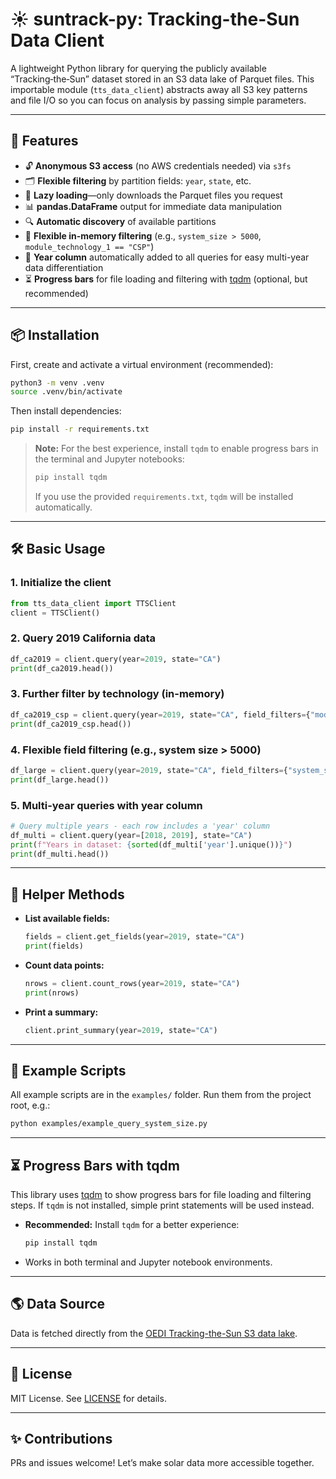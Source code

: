 # ☀️ suntrack-py: Tracking-the-Sun Data Client

A lightweight Python library for querying the publicly available “Tracking‑the‑Sun” dataset stored in an S3 data lake of Parquet files. This importable module (`tts_data_client`) abstracts away all S3 key patterns and file I/O so you can focus on analysis by passing simple parameters.

---

## 🚀 Features

- 🔓 **Anonymous S3 access** (no AWS credentials needed) via `s3fs`
- 🗂️ **Flexible filtering** by partition fields: `year`, `state`, etc.
- 🦥 **Lazy loading**—only downloads the Parquet files you request
- 📊 **pandas.DataFrame** output for immediate data manipulation
- 🔍 **Automatic discovery** of available partitions
- 🧮 **Flexible in-memory filtering** (e.g., `system_size > 5000`, `module_technology_1 == "CSP"`)
- 📅 **Year column** automatically added to all queries for easy multi-year data differentiation
- ⏳ **Progress bars** for file loading and filtering with [tqdm](https://tqdm.github.io/) (optional, but recommended)

---

## 📦 Installation

First, create and activate a virtual environment (recommended):

```bash
python3 -m venv .venv
source .venv/bin/activate
```

Then install dependencies:

```bash
pip install -r requirements.txt
```

> **Note:** For the best experience, install `tqdm` to enable progress bars in the terminal and Jupyter notebooks:
> ```bash
> pip install tqdm
> ```
> If you use the provided `requirements.txt`, `tqdm` will be installed automatically.

---

## 🛠️ Basic Usage

### 1. Initialize the client
```python
from tts_data_client import TTSClient
client = TTSClient()
```

### 2. Query 2019 California data
```python
df_ca2019 = client.query(year=2019, state="CA")
print(df_ca2019.head())
```

### 3. Further filter by technology (in-memory)
```python
df_ca2019_csp = client.query(year=2019, state="CA", field_filters={"module_technology_1": ("==", "CSP")})
print(df_ca2019_csp.head())
```

### 4. Flexible field filtering (e.g., system size > 5000)
```python
df_large = client.query(year=2019, state="CA", field_filters={"system_size": (">", 5000)})
print(df_large.head())
```

### 5. Multi-year queries with year column
```python
# Query multiple years - each row includes a 'year' column
df_multi = client.query(year=[2018, 2019], state="CA")
print(f"Years in dataset: {sorted(df_multi['year'].unique())}")
print(df_multi.head())
```

---

## 🧰 Helper Methods

- **List available fields:**
    ```python
    fields = client.get_fields(year=2019, state="CA")
    print(fields)
    ```
- **Count data points:**
    ```python
    nrows = client.count_rows(year=2019, state="CA")
    print(nrows)
    ```
- **Print a summary:**
    ```python
    client.print_summary(year=2019, state="CA")
    ```

---

## 📂 Example Scripts

All example scripts are in the `examples/` folder. Run them from the project root, e.g.:

```bash
python examples/example_query_system_size.py
```

---

## ⏳ Progress Bars with tqdm

This library uses [tqdm](https://tqdm.github.io/) to show progress bars for file loading and filtering steps. If `tqdm` is not installed, simple print statements will be used instead.

- **Recommended:** Install `tqdm` for a better experience:
  ```bash
  pip install tqdm
  ```
- Works in both terminal and Jupyter notebook environments.

---

## 🌎 Data Source

Data is fetched directly from the [OEDI Tracking-the-Sun S3 data lake](https://oedi-data-lake.s3.amazonaws.com/tracking-the-sun/).

---

## 📝 License

MIT License. See [LICENSE](LICENSE) for details.

---

## ✨ Contributions

PRs and issues welcome! Let’s make solar data more accessible together. 